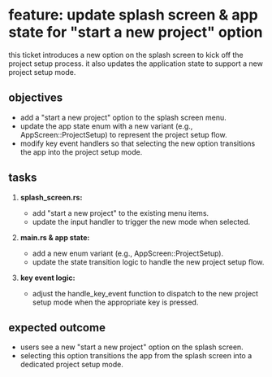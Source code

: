 # feature: update splash screen & app state for "start a new project" option

this ticket introduces a new option on the splash screen to kick off the project setup process. it also updates the application state to support a new project setup mode.

## objectives
- add a "start a new project" option to the splash screen menu.
- update the app state enum with a new variant (e.g., AppScreen::ProjectSetup) to represent the project setup flow.
- modify key event handlers so that selecting the new option transitions the app into the project setup mode.

## tasks
1. **splash_screen.rs:**
   - add "start a new project" to the existing menu items.
   - update the input handler to trigger the new mode when selected.

2. **main.rs & app state:**
   - add a new enum variant (e.g., AppScreen::ProjectSetup).
   - update the state transition logic to handle the new project setup flow.

3. **key event logic:**
   - adjust the handle_key_event function to dispatch to the new project setup mode when the appropriate key is pressed.

## expected outcome
- users see a new "start a new project" option on the splash screen.
- selecting this option transitions the app from the splash screen into a dedicated project setup mode.
